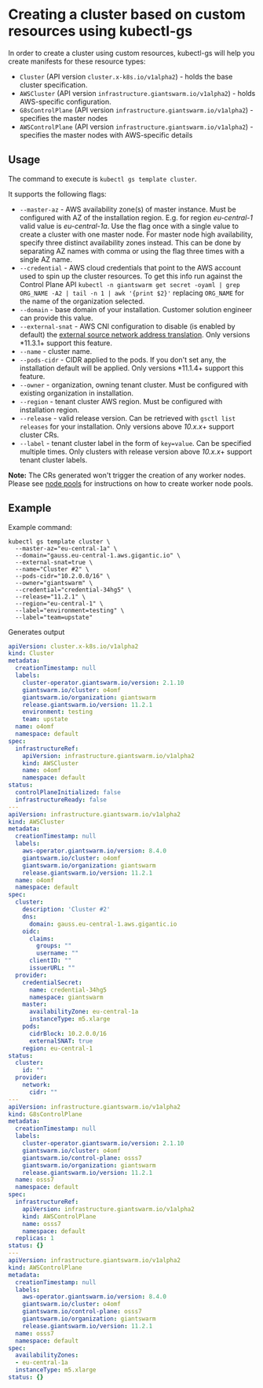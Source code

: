 # Creating a cluster based on custom resources using kubectl-gs

In order to create a cluster using custom resources, kubectl-gs will help you create manifests for these resource types:

- `Cluster` (API version `cluster.x-k8s.io/v1alpha2`) - holds the base cluster specification.
- `AWSCluster` (API version `infrastructure.giantswarm.io/v1alpha2`) - holds AWS-specific configuration.
- `G8sControlPlane` (API version `infrastructure.giantswarm.io/v1alpha2`) - specifies the master nodes
- `AWSControlPlane` (API version `infrastructure.giantswarm.io/v1alpha2`) - specifies the master nodes with AWS-specific details

## Usage

The command to execute is `kubectl gs template cluster`.

It supports the following flags:

- `--master-az` - AWS availability zone(s) of master instance.
  Must be configured with AZ of the installation region. E.g. for region *eu-central-1* valid value is *eu-central-1a*.
  Use the flag once with a single value to create a cluster with one master node. For master node high availability,
  specify three distinct availability zones instead. This can be done by separating AZ names with comma or using the flag
  three times with a single AZ name.
- `--credential` - AWS cloud credentials that point to the AWS account used to spin up the cluster resources. To get this info run against the Control Plane API `kubectl -n giantswarm get secret -oyaml | grep ORG_NAME -A2 | tail -n 1 | awk '{print $2}'` replacing `ORG_NAME` for the name of the organization selected.
- `--domain`  - base domain of your installation. Customer solution engineer can provide this value.
- `--external-snat` - AWS CNI configuration to disable (is enabled by default) the [external source network address translation](https://docs.aws.amazon.com/eks/latest/userguide/external-snat.html). Only versions *11.3.1+ support this feature.
- `--name` - cluster name.
- `--pods-cidr` - CIDR applied to the pods. If you don't set any, the installation default will be applied. Only versions *11.1.4+ support this feature.
- `--owner` - organization, owning tenant cluster. Must be configured with existing organization in installation.
- `--region` - tenant cluster AWS region. Must be configured with installation region.
- `--release` - valid release version.
  Can be retrieved with `gsctl list releases` for your installation. Only versions above *10.x.x*+ support cluster CRs.
- `--label` - tenant cluster label in the form of `key=value`. Can be specified multiple times. Only clusters with release version above *10.x.x*+ support tenant cluster labels.

**Note:** The CRs generated won't trigger the creation of any worker nodes. Please see [node pools](https://github.com/giantswarm/kubectl-gs/blob/master/docs/template-nodepool-cr.md) for instructions on how to create worker node pools.

## Example

Example command:

```nohighlight
kubectl gs template cluster \
  --master-az="eu-central-1a" \
  --domain="gauss.eu-central-1.aws.gigantic.io" \
  --external-snat=true \
  --name="Cluster #2" \
  --pods-cidr="10.2.0.0/16" \
  --owner="giantswarm" \
  --credential="credential-34hg5" \
  --release="11.2.1" \
  --region="eu-central-1" \
  --label="environment=testing" \
  --label="team=upstate"
```

Generates output

```yaml
apiVersion: cluster.x-k8s.io/v1alpha2
kind: Cluster
metadata:
  creationTimestamp: null
  labels:
    cluster-operator.giantswarm.io/version: 2.1.10
    giantswarm.io/cluster: o4omf
    giantswarm.io/organization: giantswarm
    release.giantswarm.io/version: 11.2.1
    environment: testing
    team: upstate
  name: o4omf
  namespace: default
spec:
  infrastructureRef:
    apiVersion: infrastructure.giantswarm.io/v1alpha2
    kind: AWSCluster
    name: o4omf
    namespace: default
status:
  controlPlaneInitialized: false
  infrastructureReady: false
---
apiVersion: infrastructure.giantswarm.io/v1alpha2
kind: AWSCluster
metadata:
  creationTimestamp: null
  labels:
    aws-operator.giantswarm.io/version: 8.4.0
    giantswarm.io/cluster: o4omf
    giantswarm.io/organization: giantswarm
    release.giantswarm.io/version: 11.2.1
  name: o4omf
  namespace: default
spec:
  cluster:
    description: 'Cluster #2'
    dns:
      domain: gauss.eu-central-1.aws.gigantic.io
    oidc:
      claims:
        groups: ""
        username: ""
      clientID: ""
      issuerURL: ""
  provider:
    credentialSecret:
      name: credential-34hg5
      namespace: giantswarm
    master:
      availabilityZone: eu-central-1a
      instanceType: m5.xlarge
    pods:
      cidrBlock: 10.2.0.0/16
      externalSNAT: true
    region: eu-central-1
status:
  cluster:
    id: ""
  provider:
    network:
      cidr: ""
---
apiVersion: infrastructure.giantswarm.io/v1alpha2
kind: G8sControlPlane
metadata:
  creationTimestamp: null
  labels:
    cluster-operator.giantswarm.io/version: 2.1.10
    giantswarm.io/cluster: o4omf
    giantswarm.io/control-plane: osss7
    giantswarm.io/organization: giantswarm
    release.giantswarm.io/version: 11.2.1
  name: osss7
  namespace: default
spec:
  infrastructureRef:
    apiVersion: infrastructure.giantswarm.io/v1alpha2
    kind: AWSControlPlane
    name: osss7
    namespace: default
  replicas: 1
status: {}
---
apiVersion: infrastructure.giantswarm.io/v1alpha2
kind: AWSControlPlane
metadata:
  creationTimestamp: null
  labels:
    aws-operator.giantswarm.io/version: 8.4.0
    giantswarm.io/cluster: o4omf
    giantswarm.io/control-plane: osss7
    giantswarm.io/organization: giantswarm
    release.giantswarm.io/version: 11.2.1
  name: osss7
  namespace: default
spec:
  availabilityZones:
  - eu-central-1a
  instanceType: m5.xlarge
status: {}
```
